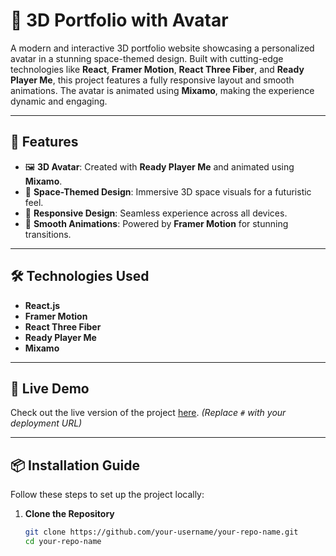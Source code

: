 # 🚀 **3D Portfolio with Avatar**

A modern and interactive 3D portfolio website showcasing a personalized avatar in a stunning space-themed design. Built with cutting-edge technologies like **React**, **Framer Motion**, **React Three Fiber**, and **Ready Player Me**, this project features a fully responsive layout and smooth animations. The avatar is animated using **Mixamo**, making the experience dynamic and engaging.

---

## 🌟 **Features**
- 🖼️ **3D Avatar**: Created with **Ready Player Me** and animated using **Mixamo**.  
- 🌌 **Space-Themed Design**: Immersive 3D space visuals for a futuristic feel.  
- 📱 **Responsive Design**: Seamless experience across all devices.  
- 🎨 **Smooth Animations**: Powered by **Framer Motion** for stunning transitions.  

---

## 🛠️ **Technologies Used**
- **React.js**  
- **Framer Motion**  
- **React Three Fiber**  
- **Ready Player Me**  
- **Mixamo**  

---

## 🚀 **Live Demo**
Check out the live version of the project [here](#). *(Replace `#` with your deployment URL)*

---

## 📦 **Installation Guide**

Follow these steps to set up the project locally:

1. **Clone the Repository**  
   ```bash
   git clone https://github.com/your-username/your-repo-name.git
   cd your-repo-name
